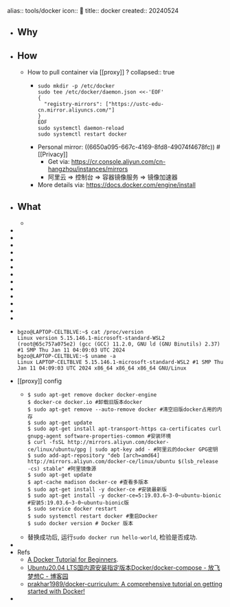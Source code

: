 alias:: tools/docker
icon:: 🐳
title:: docker
created:: 20240524
- ## Why
- ## How
  - How to pull container via [[proxy]] ?
    collapsed:: true
    - ```shell
      sudo mkdir -p /etc/docker
      sudo tee /etc/docker/daemon.json <<-'EOF'
      {
        "registry-mirrors": ["https://ustc-edu-cn.mirror.aliyuncs.com/"]
      }
      EOF
      sudo systemctl daemon-reload
      sudo systemctl restart docker
      ```
    - Personal mirror: ((6650a095-667c-4169-8fd8-49074f4678fc)) #[[Privacy]]
      - Get via: https://cr.console.aliyun.com/cn-hangzhou/instances/mirrors
      - 阿里云 => 控制台 => 容器镜像服务 => 镜像加速器
    - More details via: https://docs.docker.com/engine/install
- ## What
  -
-
-
-
-
-
-
-
-
-
-
-
-
-
- ```
  bgzo@LAPTOP-CELTBLVE:~$ cat /proc/version
  Linux version 5.15.146.1-microsoft-standard-WSL2 (root@65c757a075e2) (gcc (GCC) 11.2.0, GNU ld (GNU Binutils) 2.37) #1 SMP Thu Jan 11 04:09:03 UTC 2024
  bgzo@LAPTOP-CELTBLVE:~$ uname -a
  Linux LAPTOP-CELTBLVE 5.15.146.1-microsoft-standard-WSL2 #1 SMP Thu Jan 11 04:09:03 UTC 2024 x86_64 x86_64 x86_64 GNU/Linux
  ```
- [[proxy]] config
  - ```shell
    $ sudo apt-get remove docker docker-engine
    $ docker-ce docker.io #卸载旧版本docker
    $ sudo apt-get remove --auto-remove docker #清空旧版docker占用的内存
    $ sudo apt-get update
    $ sudo apt-get install apt-transport-https ca-certificates curl gnupg-agent software-properties-common #安装环境
    $ curl -fsSL http://mirrors.aliyun.com/docker-ce/linux/ubuntu/gpg | sudo apt-key add - #阿里云的docker GPG密钥
    $ sudo add-apt-repository "deb [arch=amd64] http://mirrors.aliyun.com/docker-ce/linux/ubuntu $(lsb_release -cs) stable" #阿里镜像源
    $ sudo apt-get update
    $ apt-cache madison docker-ce #查看多版本
    $ sudo apt-get install -y docker-ce #安装最新版
    $ sudo apt-get install -y docker-ce=5:19.03.6~3-0~ubuntu-bionic #安装5:19.03.6~3-0~ubuntu-bionic版
    $ sudo service docker restart
    $ sudo systemctl restart docker #重启Docker
    $ sudo docker version # Docker 版本
    ```
  - 替换成功后, 运行`sudo docker run hello-world`, 检验是否成功.
-
- Refs
  - [A Docker Tutorial for Beginners](https://docker-curriculum.com/#introduction).
  - [Ubuntu20.04 LTS国内源安装指定版本Docker/docker-compose - 放飞梦想C - 博客园](https://www.cnblogs.com/chengmf/p/13122013.html)
  - [prakhar1989/docker-curriculum: A comprehensive tutorial on getting started with Docker!](https://github.com/prakhar1989/docker-curriculum)
-